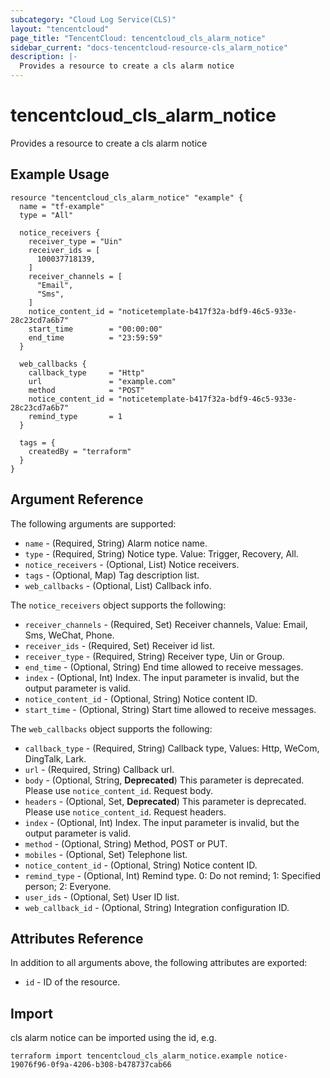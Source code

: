```yaml
---
subcategory: "Cloud Log Service(CLS)"
layout: "tencentcloud"
page_title: "TencentCloud: tencentcloud_cls_alarm_notice"
sidebar_current: "docs-tencentcloud-resource-cls_alarm_notice"
description: |-
  Provides a resource to create a cls alarm notice
---
```


# tencentcloud_cls_alarm_notice

Provides a resource to create a cls alarm notice

## Example Usage

```hcl
resource "tencentcloud_cls_alarm_notice" "example" {
  name = "tf-example"
  type = "All"

  notice_receivers {
    receiver_type = "Uin"
    receiver_ids = [
      100037718139,
    ]
    receiver_channels = [
      "Email",
      "Sms",
    ]
    notice_content_id = "noticetemplate-b417f32a-bdf9-46c5-933e-28c23cd7a6b7"
    start_time        = "00:00:00"
    end_time          = "23:59:59"
  }

  web_callbacks {
    callback_type     = "Http"
    url               = "example.com"
    method            = "POST"
    notice_content_id = "noticetemplate-b417f32a-bdf9-46c5-933e-28c23cd7a6b7"
    remind_type       = 1
  }

  tags = {
    createdBy = "terraform"
  }
}
```

## Argument Reference

The following arguments are supported:

* `name` - (Required, String) Alarm notice name.
* `type` - (Required, String) Notice type. Value: Trigger, Recovery, All.
* `notice_receivers` - (Optional, List) Notice receivers.
* `tags` - (Optional, Map) Tag description list.
* `web_callbacks` - (Optional, List) Callback info.

The `notice_receivers` object supports the following:

* `receiver_channels` - (Required, Set) Receiver channels, Value: Email, Sms, WeChat, Phone.
* `receiver_ids` - (Required, Set) Receiver id list.
* `receiver_type` - (Required, String) Receiver type, Uin or Group.
* `end_time` - (Optional, String) End time allowed to receive messages.
* `index` - (Optional, Int) Index. The input parameter is invalid, but the output parameter is valid.
* `notice_content_id` - (Optional, String) Notice content ID.
* `start_time` - (Optional, String) Start time allowed to receive messages.

The `web_callbacks` object supports the following:

* `callback_type` - (Required, String) Callback type, Values: Http, WeCom, DingTalk, Lark.
* `url` - (Required, String) Callback url.
* `body` - (Optional, String, **Deprecated**) This parameter is deprecated. Please use `notice_content_id`. Request body.
* `headers` - (Optional, Set, **Deprecated**) This parameter is deprecated. Please use `notice_content_id`. Request headers.
* `index` - (Optional, Int) Index. The input parameter is invalid, but the output parameter is valid.
* `method` - (Optional, String) Method, POST or PUT.
* `mobiles` - (Optional, Set) Telephone list.
* `notice_content_id` - (Optional, String) Notice content ID.
* `remind_type` - (Optional, Int) Remind type. 0: Do not remind; 1: Specified person; 2: Everyone.
* `user_ids` - (Optional, Set) User ID list.
* `web_callback_id` - (Optional, String) Integration configuration ID.

## Attributes Reference

In addition to all arguments above, the following attributes are exported:

* `id` - ID of the resource.




## Import

cls alarm notice can be imported using the id, e.g.

```
terraform import tencentcloud_cls_alarm_notice.example notice-19076f96-0f9a-4206-b308-b478737cab66
```

